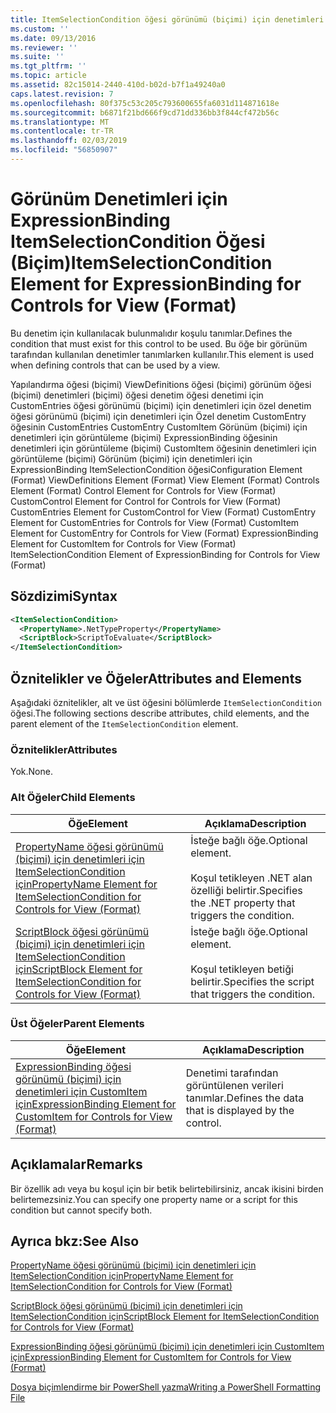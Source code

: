 ```yaml
---
title: ItemSelectionCondition öğesi görünümü (biçimi) için denetimleri için ExpressionBinding için | Microsoft Docs
ms.custom: ''
ms.date: 09/13/2016
ms.reviewer: ''
ms.suite: ''
ms.tgt_pltfrm: ''
ms.topic: article
ms.assetid: 82c15014-2440-410d-b02d-b7f1a49240a0
caps.latest.revision: 7
ms.openlocfilehash: 80f375c53c205c793600655fa6031d114871618e
ms.sourcegitcommit: b6871f21bd666f9cd71dd336bb3f844cf472b56c
ms.translationtype: MT
ms.contentlocale: tr-TR
ms.lasthandoff: 02/03/2019
ms.locfileid: "56850907"
---
```

# <a name="itemselectioncondition-element-for-expressionbinding-for-controls-for-view-format"></a><span data-ttu-id="2f5c8-102">Görünüm Denetimleri için ExpressionBinding ItemSelectionCondition Öğesi (Biçim)</span><span class="sxs-lookup"><span data-stu-id="2f5c8-102">ItemSelectionCondition Element for ExpressionBinding for Controls for View (Format)</span></span>

<span data-ttu-id="2f5c8-103">Bu denetim için kullanılacak bulunmalıdır koşulu tanımlar.</span><span class="sxs-lookup"><span data-stu-id="2f5c8-103">Defines the condition that must exist for this control to be used.</span></span> <span data-ttu-id="2f5c8-104">Bu öğe bir görünüm tarafından kullanılan denetimler tanımlarken kullanılır.</span><span class="sxs-lookup"><span data-stu-id="2f5c8-104">This element is used when defining controls that can be used by a view.</span></span>

<span data-ttu-id="2f5c8-105">Yapılandırma öğesi (biçimi) ViewDefinitions öğesi (biçimi) görünüm öğesi (biçimi) denetimleri (biçimi) öğesi denetim öğesi denetimi için CustomEntries öğesi görünümü (biçimi) için denetimleri için özel denetim öğesi görünümü (biçimi) için denetimleri için Özel denetim CustomEntry öğesinin CustomEntries CustomEntry CustomItem Görünüm (biçimi) için denetimleri için görüntüleme (biçimi) ExpressionBinding öğesinin denetimleri için görüntüleme (biçimi) CustomItem öğesinin denetimleri için görüntüleme (biçimi) Görünüm (biçimi) için denetimleri için ExpressionBinding ItemSelectionCondition öğesi</span><span class="sxs-lookup"><span data-stu-id="2f5c8-105">Configuration Element (Format) ViewDefinitions Element (Format) View Element (Format) Controls Element (Format) Control Element for Controls for View (Format) CustomControl Element for Control for Controls for View (Format) CustomEntries Element for CustomControl for View (Format) CustomEntry Element for CustomEntries for Controls for View (Format) CustomItem Element for CustomEntry for Controls for View (Format) ExpressionBinding Element for CustomItem for Controls for View (Format) ItemSelectionCondition Element of ExpressionBinding for Controls for View (Format)</span></span>

## <a name="syntax"></a><span data-ttu-id="2f5c8-106">Sözdizimi</span><span class="sxs-lookup"><span data-stu-id="2f5c8-106">Syntax</span></span>

```xml
<ItemSelectionCondition>
  <PropertyName>.NetTypeProperty</PropertyName>
  <ScriptBlock>ScriptToEvaluate</ScriptBlock>
</ItemSelectionCondition>
```

## <a name="attributes-and-elements"></a><span data-ttu-id="2f5c8-107">Öznitelikler ve Öğeler</span><span class="sxs-lookup"><span data-stu-id="2f5c8-107">Attributes and Elements</span></span>

<span data-ttu-id="2f5c8-108">Aşağıdaki öznitelikler, alt ve üst öğesini bölümlerde `ItemSelectionCondition` öğesi.</span><span class="sxs-lookup"><span data-stu-id="2f5c8-108">The following sections describe attributes, child elements, and the parent element of the `ItemSelectionCondition` element.</span></span>

### <a name="attributes"></a><span data-ttu-id="2f5c8-109">Öznitelikler</span><span class="sxs-lookup"><span data-stu-id="2f5c8-109">Attributes</span></span>

<span data-ttu-id="2f5c8-110">Yok.</span><span class="sxs-lookup"><span data-stu-id="2f5c8-110">None.</span></span>

### <a name="child-elements"></a><span data-ttu-id="2f5c8-111">Alt Öğeler</span><span class="sxs-lookup"><span data-stu-id="2f5c8-111">Child Elements</span></span>

|<span data-ttu-id="2f5c8-112">Öğe</span><span class="sxs-lookup"><span data-stu-id="2f5c8-112">Element</span></span>|<span data-ttu-id="2f5c8-113">Açıklama</span><span class="sxs-lookup"><span data-stu-id="2f5c8-113">Description</span></span>|
|-------------|-----------------|
|[<span data-ttu-id="2f5c8-114">PropertyName öğesi görünümü (biçimi) için denetimleri için ItemSelectionCondition için</span><span class="sxs-lookup"><span data-stu-id="2f5c8-114">PropertyName Element for ItemSelectionCondition for Controls for View (Format)</span></span>](./propertyname-element-for-itemselectioncondition-for-controls-for-view-format.md)|<span data-ttu-id="2f5c8-115">İsteğe bağlı öğe.</span><span class="sxs-lookup"><span data-stu-id="2f5c8-115">Optional element.</span></span><br /><br /> <span data-ttu-id="2f5c8-116">Koşul tetikleyen .NET alan özelliği belirtir.</span><span class="sxs-lookup"><span data-stu-id="2f5c8-116">Specifies the .NET property that triggers the condition.</span></span>|
|[<span data-ttu-id="2f5c8-117">ScriptBlock öğesi görünümü (biçimi) için denetimleri için ItemSelectionCondition için</span><span class="sxs-lookup"><span data-stu-id="2f5c8-117">ScriptBlock Element for ItemSelectionCondition for Controls for View (Format)</span></span>](./scriptblock-element-for-itemselectioncondition-for-controls-for-view-format.md)|<span data-ttu-id="2f5c8-118">İsteğe bağlı öğe.</span><span class="sxs-lookup"><span data-stu-id="2f5c8-118">Optional element.</span></span><br /><br /> <span data-ttu-id="2f5c8-119">Koşul tetikleyen betiği belirtir.</span><span class="sxs-lookup"><span data-stu-id="2f5c8-119">Specifies the script that triggers the condition.</span></span>|

### <a name="parent-elements"></a><span data-ttu-id="2f5c8-120">Üst Öğeler</span><span class="sxs-lookup"><span data-stu-id="2f5c8-120">Parent Elements</span></span>

|<span data-ttu-id="2f5c8-121">Öğe</span><span class="sxs-lookup"><span data-stu-id="2f5c8-121">Element</span></span>|<span data-ttu-id="2f5c8-122">Açıklama</span><span class="sxs-lookup"><span data-stu-id="2f5c8-122">Description</span></span>|
|-------------|-----------------|
|[<span data-ttu-id="2f5c8-123">ExpressionBinding öğesi görünümü (biçimi) için denetimleri için CustomItem için</span><span class="sxs-lookup"><span data-stu-id="2f5c8-123">ExpressionBinding Element for CustomItem for Controls for View (Format)</span></span>](./expressionbinding-element-for-customitem-for-controls-for-view-format.md)|<span data-ttu-id="2f5c8-124">Denetimi tarafından görüntülenen verileri tanımlar.</span><span class="sxs-lookup"><span data-stu-id="2f5c8-124">Defines the data that is displayed by the control.</span></span>|

## <a name="remarks"></a><span data-ttu-id="2f5c8-125">Açıklamalar</span><span class="sxs-lookup"><span data-stu-id="2f5c8-125">Remarks</span></span>

<span data-ttu-id="2f5c8-126">Bir özellik adı veya bu koşul için bir betik belirtebilirsiniz, ancak ikisini birden belirtemezsiniz.</span><span class="sxs-lookup"><span data-stu-id="2f5c8-126">You can specify one property name or a script for this condition but cannot specify both.</span></span>

## <a name="see-also"></a><span data-ttu-id="2f5c8-127">Ayrıca bkz:</span><span class="sxs-lookup"><span data-stu-id="2f5c8-127">See Also</span></span>

[<span data-ttu-id="2f5c8-128">PropertyName öğesi görünümü (biçimi) için denetimleri için ItemSelectionCondition için</span><span class="sxs-lookup"><span data-stu-id="2f5c8-128">PropertyName Element for ItemSelectionCondition for Controls for View (Format)</span></span>](./propertyname-element-for-itemselectioncondition-for-controls-for-view-format.md)

[<span data-ttu-id="2f5c8-129">ScriptBlock öğesi görünümü (biçimi) için denetimleri için ItemSelectionCondition için</span><span class="sxs-lookup"><span data-stu-id="2f5c8-129">ScriptBlock Element for ItemSelectionCondition for Controls for View (Format)</span></span>](./scriptblock-element-for-itemselectioncondition-for-controls-for-view-format.md)

[<span data-ttu-id="2f5c8-130">ExpressionBinding öğesi görünümü (biçimi) için denetimleri için CustomItem için</span><span class="sxs-lookup"><span data-stu-id="2f5c8-130">ExpressionBinding Element for CustomItem for Controls for View (Format)</span></span>](./expressionbinding-element-for-customitem-for-controls-for-view-format.md)

[<span data-ttu-id="2f5c8-131">Dosya biçimlendirme bir PowerShell yazma</span><span class="sxs-lookup"><span data-stu-id="2f5c8-131">Writing a PowerShell Formatting File</span></span>](./writing-a-powershell-formatting-file.md)
